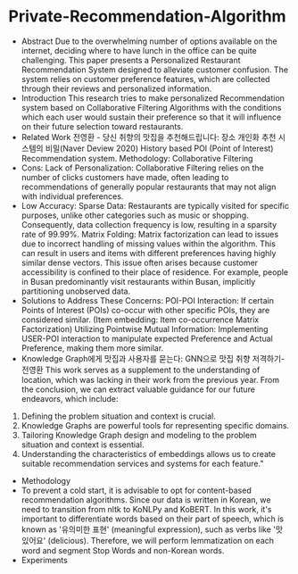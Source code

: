# Private-Recommendation-Algorithm
- Abstract
 Due to the overwhelming number of options available on the internet, deciding where to have lunch in the office can be quite challenging. This paper presents a Personalized Restaurant Recommendation System designed to alleviate customer confusion. The system relies on customer preference features, which are collected through their reviews and personalized information.
 - Introduction
  This research tries to make personalized Recommendation system based on Collaborative Filtering Algorithms with the conditions which each user would sustain their preference so that it will influence on their future selection toward restaurants.
- Related Work
전영환 - 당신 취향의 맛집을 추천해드립니다: 장소 개인화 추천 시스템의 비밀(Naver Deview 2020)
History based POI (Point of Interest) Recommendation system.
Methodology: Collaborative Filtering
- Cons:
Lack of Personalization: Collaborative Filtering relies on the number of clicks customers have made, often leading to recommendations of generally popular restaurants that may not align with individual preferences.
- Low Accuracy:
Sparse Data: Restaurants are typically visited for specific purposes, unlike other categories such as music or shopping. Consequently, data collection frequency is low, resulting in a sparsity rate of 99.99%.
Matrix Folding: Matrix factorization can lead to issues due to incorrect handling of missing values within the algorithm. This can result in users and items with different preferences having highly similar dense vectors. This issue often arises because customer accessibility is confined to their place of residence. For example, people in Busan predominantly visit restaurants within Busan, implicitly partitioning unobserved data.
- Solutions to Address These Concerns:
POI-POI Interaction: If certain Points of Interest (POIs) co-occur with other specific POIs, they are considered similar. (Item embedding: Item co-occurrence Matrix Factorization)
Utilizing Pointwise Mutual Information: Implementing USER-POI interaction to manipulate expected Preference and Actual Preference, making them more similar.
- Knowledge Graph에게 맛집과 사용자를 묻는다: GNN으로 맛집 취향 저격하기- 전영환
This work serves as a supplement to the understanding of location, which was lacking in their work from the previous year. From the conclusion, we can extract valuable guidance for our future endeavors, which include:
1.	Defining the problem situation and context is crucial.
2.	Knowledge Graphs are powerful tools for representing specific domains.
3.	Tailoring Knowledge Graph design and modeling to the problem situation and context is essential.
4.	Understanding the characteristics of embeddings allows us to create suitable recommendation services and systems for each feature."
- Methodology
- To prevent a cold start, it is advisable to opt for content-based recommendation algorithms. Since our data is written in Korean, we need to transition from nltk to KoNLPy and KoBERT. In this work, it's important to differentiate words based on their part of speech, which is known as '유의미한 표현' (meaningful expression), such as verbs like '맛있어요' (delicious). Therefore, we will perform lemmatization on each word and segment Stop Words and non-Korean words.
- Experiments

